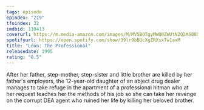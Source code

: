 ```yaml
---
tags: episode
epindex: "219"
tfoindex: 32
imdbid: 110413
coverurl: https://m.media-amazon.com/images/M/MV5BOTgyMWQ0ZWUtN2Q2MS00NmY0LWI3OWMtNjFkMzZlNDZjNTk0XkEyXkFqcGdeQXVyMjUzOTY1NTc@._V1_SX202_CR0,0,202,300_.jpg
spotifyurl: https://open.spotify.com/show/39lr9bBUcXgZRXsxTw1axM
title: "Léon: The Professional"
releasedate: 1995
rating: "8.5"
---
```


After her father, step-mother, step-sister and little brother are killed by her father's employers, the 12-year-old daughter of an abject drug dealer manages to take refuge in the apartment of a professional hitman who at her request teaches her the methods of his job so she can take her revenge on the corrupt DEA agent who ruined her life by killing her beloved brother.
